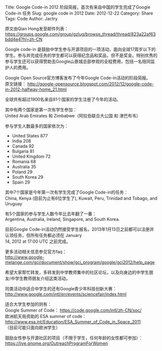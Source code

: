 Title: Google Code-in 2012 阶段简报，首次有来自中国的学生完成了Google Code-in 任务
Slug: google code in 2012
Date:  2012-12-22
Category: Share
Tags: Code
Author: Jactry

原文由Qian Hong发至邮件列表：https://groups.google.com/group/gzlug/browse_thread/thread/823a22af63bdd4e4?hl=zh-CN  

Google code-in 是鼓励中学生参与开源项目的一项活动，面向全球17周岁以下的学生。参与并完成任务的学生都可以获得纪念品和奖品，但不是奖金。特别优秀的参与学生还可以获得赞助去Google山景城总部参观的全程费用，包括一名陪同监护人的费用。  

Google Open Source官方博客发布了今年Google Code-in活动的阶段简报。  
原文链接： http://google-opensource.blogspot.com/2012/12/google-code-in-2012-halfway-home_21.html  

全球共有超过1900名来自81个国家的学生注册了今年的活动。  

其中有两个国家是第一次有学生参加：  
United Arab Emirates 和 Zimbabwe（阿拉伯联合大公国 和 津巴布韦）

参与学生人数最多的国家依次为：  
- United States    877  
- India                 208
- Canada               92
- Bulgaria              81
- United Kingdom 72
- Romania              68
- Australia              35
- Poland                 29
- South Korea        29
- Spain                   29

其中7个国家是今年第一次有学生完成了Google Code-in的任务：  
China, Kenya (目前为止有6位学生了), Kuwait, Peru, Trinidad and Tobago, and Uruguay  

有5个国家的参与学生人数今年比去年翻了一番：  
Argentina, Australia, Ireland, Singapore, and South Korea.  

目前Google Code-in活动仍然接受学生报名，2013年1月13日之前都可以注册并认领任务，但所有任务都必须在 January  
14, 2012 at 17:00 UTC 之前完成。  

更多活动相关信息参见官方faq：  
http://www.google-melange.com/gci/document/show/gci_program/google/gci2012/help_page  

希望大家帮忙转发，多转发到中学教师集中的社区论坛，以及向身边的中学生朋友/中学生教师朋友介绍这类活动。  

同类活动中适合中学生的还有Google青少年科技创新大赛：  
http://www.google.com/intl/en/events/sciencefair/index.html  

适合大学生参加的则有：  
Google Summer of Code： https://code.google.com/intl/zh-CN/soc/  
欧洲航天局资助的 ESA summer of code：  
http://www.esa.int/Education/ESA_Summer_of_Code_in_Space_2011  
（目前可能只面向欧洲学生）  

鼓励女性参与开源社区的项目（不限于学生，任何年龄的女性都可参加）：  
https://live.gnome.org/OutreachProgramForWomen  
